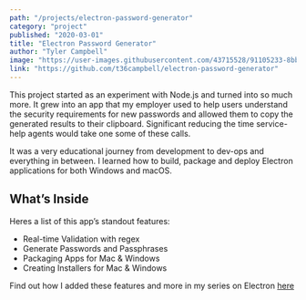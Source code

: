 ```yaml
---
path: "/projects/electron-password-generator"
category: "project"
published: "2020-03-01"
title: "Electron Password Generator"   
author: "Tyler Campbell"
image: "https://user-images.githubusercontent.com/43715528/91105233-8bbc7a00-e63d-11ea-92b2-dc5fddb81766.png"
link: "https://github.com/t36campbell/electron-password-generator"
---
```

This project started as an experiment with Node.js and turned into so much more. It grew into an app that my employer used to help users understand the security requirements for new passwords and allowed them to copy the generated results to their clipboard. Significant reducing the time service-help agents would take one some of these calls. 

It was a very educational journey from development to dev-ops and everything in between. I learned how to build, package and deploy Electron applications for both Windows and macOS. 

## What’s Inside
Heres a list of this app’s standout features:

* Real-time Validation with regex 
* Generate Passwords and Passphrases
* Packaging Apps for Mac & Windows
* Creating Installers for Mac & Windows

Find out how I added these features and more in my series on Electron [here](link_to_page)
